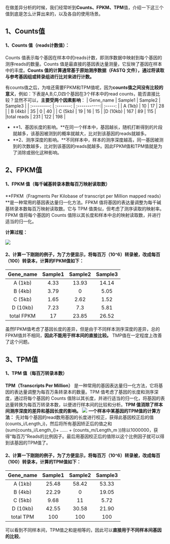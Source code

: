 在做差异分析的时候，我们经常听到**Counts、FPKM、TPM**值，介绍一下这三个值到底是怎么计算出来的，以及各自的使用场景。

## 1、Counts值
#### 1、Counts 值（reads计数值）：
Counts 值表示每个基因在样本中的reads计数，即测序数据中映射到每个基因的测序reads的数量。Counts 值是最直接的基因表达量测量，它反映了基因在样本中的丰度。**Counts 值的计算通常基于原始测序数据（FASTQ 文件），通过将读取与参考基因组或转录组进行比对来进行计数。**

有counts值之后，为啥还需要FPKM和TPM值呢，因为**counts值之间没有比较的意义**，例如：下表是A,B,C,D四个基因在3个样本中的read counts，能否直接比较？显然不可以，**主要受两个因素影响**：
| Gene_name   |   Sample1  | Sample2      |  Sample3  |
| :---------: |  :-------: | :-----------:| :-----:   |
| A (1kb)     |     10     |      17      |      28     |
| B (4kb)     |     35     |      0       |      40     |
| C (5kb)     |     19     |     16       |     15      |
|D (10kb)     |     167    |      89      |     115      |
|total reads  |     231    |     122      |     198      |

- **1、基因长度的影响。**在同一个样本中，基因越长，随机打断得到的片段就越多，该基因被测到的概率就越大，比对到该基因的reads就越多。
- **2、测序深度的影响。**不同样本中，样本的测序深度越高，同一基因被测到的次数越多，比对到该基因的reads就越多。因此FPKM值和TPM值就是为了消除或弱化这种影响。

## 2、FPKM值

#### 1、FPKM 值（每千碱基转录本数每百万映射读取数）
**FPKM（Fragments Per Kilobase of transcript per Million mapped reads）**是一种常用的基因表达量归一化方法。FPKM 值将基因的表达量调整为每千碱基转录本数每百万映射读取数。它与 TPM 值类似，但考虑了测序读取的映射率。FPKM 值将每个基因的 Counts 值除以其长度和样本中总的映射读取数，并进行适当的归一化。

**计算过程：**

![](https://files.mdnice.com/user/23696/b61362ee-b0fc-4714-ac49-a55557a85131.png)

#### 2、计算一下刚刚的例子，为了方便显示，将每百万（10^6）转录被，改成每百（100）转录本，计算的FPKM值如下：
| Gene_name   |   Sample1  | Sample2      |  Sample3  |
| :---------: |  :-------: | :-----------:| :-----:   |
| A (1kb)     |    4.33     |      13.93      |     14.14     |
| B (4kb)     |    3.79     |      0       |      5.05     |
| C (5kb)     |    1.65     |    2.62 |	1.52      |
|D (10kb)     |    7.23   |      7.3	| 5.81     |
|total FPKM  |     17    |      23.85	| 26.52     |

虽然FPKM值考虑了基因长度的差异，但是由于不同样本测序深度的差异，总的FPKM值并不相同，**因此不能用于样本间的直接比较。** TMP值在一定程度上改善了这个问题。

## 3、TPM值

#### 1、TPM 值（每百万转录本数）
**TPM（Transcripts Per Million）** 是一种常用的基因表达量归一化方法，它将基因的表达量调整为每百万条转录本的数量。TPM 值考虑了基因的长度和测序深度，通过将每个基因的 Counts 值除以其长度，并进行适当的归一化，将基因的表达量转换为每百万转录本数，以便进行样本间的比较和分析。**TPM 值消除了样本间测序深度的差异和基因长度的影响。**
![](https://files.mdnice.com/user/23696/40702d49-3c23-4fca-9c1a-eb05f1af064d.png)
**一个样本中某基因的TPM值的计算方法：** 先对每个基因的read数用基因的长度进行校正，获得此基因校正后的值(counts_i/Length_i)，然后将所有基因矫正后的值之和(sum(counts_i/Length_i)+ …… + (counts_m/Length_m ))除以1000000，获得“每百万”Reads的比例因子。最后用基因校正后的值除以这个比例因子就可以得到该基因的TPM值了。

#### 2、计算一下刚刚的例子，为了方便显示，将每百万（10^6）转录被，改成每百（100）转录本，计算的TPM值如下：

| Gene_name   |   Sample1  | Sample2      |  Sample3  |
| :---------: |  :-------: | :-----------:| :-----:   |
| A (1kb)     |    25.48	|58.42|	53.33 |
| B (4kb)     |    22.29	|0	|19.05    |
| C (5kb)     |   9.68	|11	|5.72      |
|D (10kb)     |    42.55|	30.58|	21.90    |
|total TPM    |     100	|100|	100     |

可以看到不同样本间，TPM值之和是相等的，因此可以**直接用于不同样本间基因的比较**。







